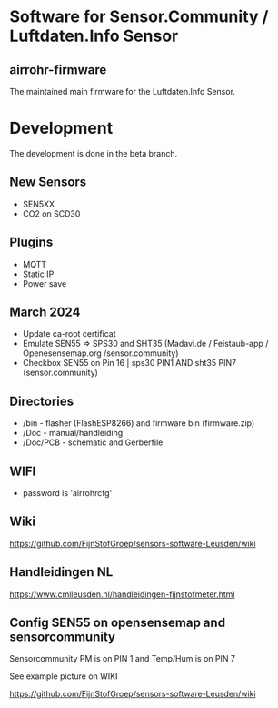 
# Software for Sensor.Community / Luftdaten.Info Sensor

## airrohr-firmware

The maintained main firmware for the Luftdaten.Info Sensor. 

# Development

The development is done in the beta branch.

## New Sensors

* SEN5XX
* CO2 on SCD30

## Plugins

* MQTT
* Static IP
* Power save

## March 2024
* Update ca-root certificat
* Emulate SEN55 => SPS30 and SHT35 (Madavi.de / Feistaub-app / Openesensemap.org /sensor.community)
* Checkbox SEN55 on Pin 16 | sps30 PIN1 AND sht35 PIN7 (sensor.community)

## Directories 

* /bin      - flasher (FlashESP8266) and firmware bin (firmware.zip)
* /Doc      - manual/handleiding 
* /Doc/PCB 	- schematic and Gerberfile


## WIFI 

* password is 'airrohrcfg'

## Wiki

https://github.com/FijnStofGroep/sensors-software-Leusden/wiki

## Handleidingen NL

https://www.cmlleusden.nl/handleidingen-fijnstofmeter.html

## Config SEN55 on opensensemap and sensorcommunity

Sensorcommunity PM is on PIN 1 and Temp/Hum is on PIN 7 

See example picture on WIKI

https://github.com/FijnStofGroep/sensors-software-Leusden/wiki
